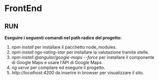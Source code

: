 # FrontEnd
## RUN 
**Eseguire i seguenti comandi nel path radice del progetto:**
  1. *npm install* per installare il pacchetto node_modules.
  2. *npm install ngx-rating-star* per installare la valutazione tramite stelle.
  3. *npm install @angular/google-maps --force* per installare il componente di Google Maps e usare l'API di Google Maps.
  4. *ng serve* per compilare ed eseguire il progetto.
  5. *http://localhost:4200* da inserire in browser per visualizzare il sito.
